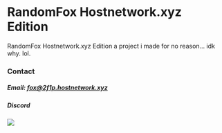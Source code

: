# RandomFox Hostnetwork.xyz Edition
RandomFox Hostnetwork.xyz Edition a project i made for no reason… idk why. lol.
### Contact

##### Email: [fox@2f1p.hostnetwork.xyz](mailto:fox@2f1p.hostnetwork.xyz)

##### Discord

[<img src="https://discordapp.com/api/guilds/922184735168540712/widget.png?style=banner3">](https://x-bot.app/discord)
